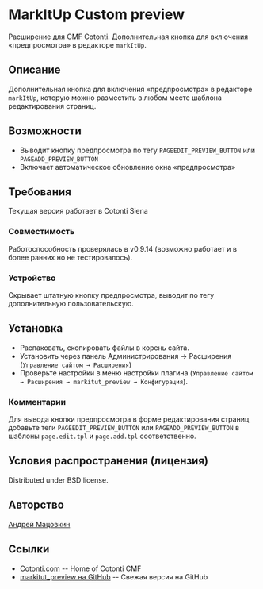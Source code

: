 MarkItUp Custom preview
=======================

Расширение для CMF Cotonti. Дополнительная кнопка для включения «предпросмотра» в редакторе `markItUp`.

Описание
--------

Дополнительная кнопка для включения «предпросмотра» в редакторе `markItUp`, которую можно
разместить в любом месте шаблона редактирования страниц.

Возможности
-----------

* Выводит кнопку предпросмотра по тегу `PAGEEDIT_PREVIEW_BUTTON` или `PAGEADD_PREVIEW_BUTTON`
* Включает автоматическое обновление окна «предпросмотра»

Требования
----------

Текущая версия работает в Cotonti Siena

### Совместимость

Работоспособность проверялась в v0.9.14 (возможно работает и в более ранних но не тестировалось).

### Устройство

Скрывает штатную кнопку предпросмотра, выводит по тегу дополнительную пользовательскую.


Установка
---------

* Распаковать, скопировать файлы в корень сайта.
* Установить через панель Администрирования → Расширения (`Управление сайтом → Расширения`)
* Проверьте настройки в меню настройки плагина (`Управление сайтом → Расширения → markitut_preview → Конфигурация`).

### Комментарии

Для вывода кнопки предпросмотра в форме редактирования страниц добавьте теги
`PAGEEDIT_PREVIEW_BUTTON` или `PAGEADD_PREVIEW_BUTTON` в шаблоны `page.edit.tpl` и `page.add.tpl`
соответственно.

Условия распространения (лицензия)
----------------------------------

Distributed under BSD license.


Авторство
---------

[Андрей Мацовкин](https://github.com/macik/)


Ссылки
------

* [Cotonti.com](http://Cotonti.com/) -- Home of Cotonti CMF
* [markitut_preview на GitHub](https://github.com/macik/cot-markitut_preview) -- Свежая версия на GitHub